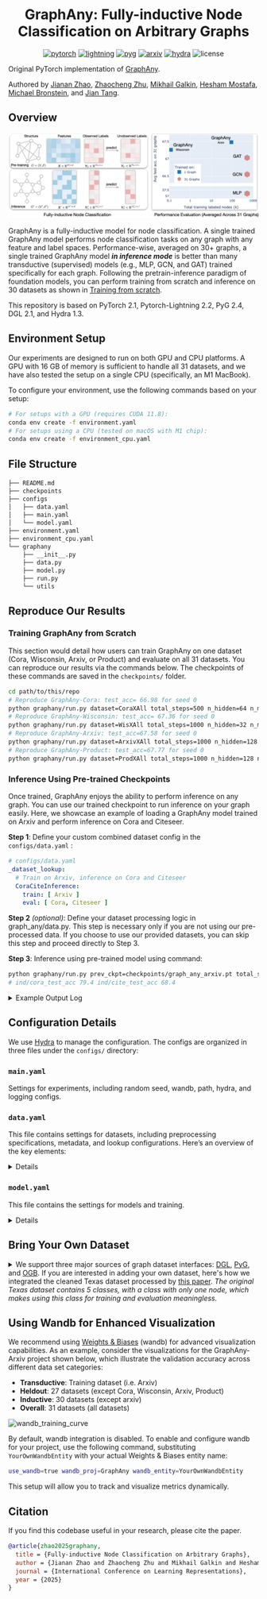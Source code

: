 <div align="center">

# GraphAny: Fully-inductive Node Classification on Arbitrary Graphs #

[![pytorch](https://img.shields.io/badge/PyTorch_2.1+-ee4c2c?logo=pytorch&logoColor=white)](https://pytorch.org/get-started/locally/)
[![lightning](https://img.shields.io/badge/-Lightning_2.2+-792ee5?logo=pytorchlightning&logoColor=white)](https://pytorchlightning.ai/)
[![pyg](https://img.shields.io/badge/PyG_2.4+-3C2179?logo=pyg&logoColor=#3C2179)](https://pytorch-geometric.readthedocs.io/en/latest/install/installation.html)
[![arxiv](http://img.shields.io/badge/arxiv-2405.20445-blue.svg)](http://arxiv.org/abs/2405.20445)
[![hydra](https://img.shields.io/badge/Config-Hydra_1.3-89b8cd)](https://hydra.cc/)
![license](https://img.shields.io/badge/License-MIT-green.svg?labelColor=gray)

</div>

Original PyTorch implementation of [GraphAny].

Authored by [Jianan Zhao], [Zhaocheng Zhu], [Mikhail Galkin], [Hesham Mostafa], [Michael Bronstein],
and [Jian Tang].

[Jianan Zhao]: https://andyjzhao.github.io/
[Zhaocheng Zhu]: https://kiddozhu.github.io
[Mikhail Galkin]: https://migalkin.github.io/
[Hesham Mostafa]: https://www.linkedin.com/in/hesham-mostafa-79ba93237
[Michael Bronstein]: https://www.cs.ox.ac.uk/people/michael.bronstein/
[Jian Tang]: https://jian-tang.com/
[GraphAny]: https://openreview.net/pdf?id=1Qpt43cqhg

## Overview ##

![Fully-Inductive Model on Node Classification](assets/fully_ind_node_cla.png)

GraphAny is a fully-inductive model for node classification. A single trained GraphAny
model performs node classification tasks on any graph with any feature and label
spaces. Performance-wise, averaged on 30+ graphs, a single trained GraphAny model **_in inference mode_** 
is better than many transductive (supervised) models (e.g., MLP, GCN, and GAT)
trained specifically for each graph. Following the pretrain-inference paradigm of
foundation models, you can perform training from scratch and inference on 30 datasets
as shown in [Training from scratch](#training-from-scratch).

This repository is based on PyTorch 2.1, Pytorch-Lightning 2.2, PyG 2.4, DGL 2.1, and Hydra 1.3.

## Environment Setup ##

Our experiments are designed to run on both GPU and CPU platforms. A GPU with 16 GB
of memory is sufficient to handle all 31 datasets, and we have also tested the setup
on a single CPU (specifically, an M1 MacBook).

To configure your environment, use the following commands based on your setup:

```bash
# For setups with a GPU (requires CUDA 11.8):
conda env create -f environment.yaml
# For setups using a CPU (tested on macOS with M1 chip):
conda env create -f environment_cpu.yaml
```

## File Structure ##

```
├── README.md
├── checkpoints
├── configs
│   ├── data.yaml
│   ├── main.yaml
│   └── model.yaml
├── environment.yaml
├── environment_cpu.yaml
└── graphany
    ├── __init__.py
    ├── data.py
    ├── model.py
    ├── run.py
    └── utils
```

## Reproduce Our Results ##

### Training GraphAny from Scratch ###

This section would detail how users can train GraphAny on one dataset (Cora,
Wisconsin, Arxiv, or Product) and evaluate on all 31 datasets. You can reproduce
our results via the commands below. The checkpoints of these commands are saved in
the `checkpoints/` folder.

```bash
cd path/to/this/repo
# Reproduce GraphAny-Cora: test_acc= 66.98 for seed 0
python graphany/run.py dataset=CoraXAll total_steps=500 n_hidden=64 n_mlp_layer=1 entropy=2 n_per_label_examples=5
# Reproduce GraphAny-Wisconsin: test_acc= 67.36 for seed 0
python graphany/run.py dataset=WisXAll total_steps=1000 n_hidden=32 n_mlp_layer=2 entropy=1 n_per_label_examples=5
# Reproduce GraphAny-Arxiv: test_acc=67.58 for seed 0
python graphany/run.py dataset=ArxivXAll total_steps=1000 n_hidden=128 n_mlp_layer=2 entropy=1 n_per_label_examples=3
# Reproduce GraphAny-Product: test_acc=67.77 for seed 0
python graphany/run.py dataset=ProdXAll total_steps=1000 n_hidden=128 n_mlp_layer=2 entropy=1 n_per_label_examples=3
```

### Inference Using Pre-trained Checkpoints ###

Once trained, GraphAny enjoys the ability to perform inference on any graph. You
can use our trained checkpoint to run inference on your graph easily. Here, we
showcase an example of loading a GraphAny model trained on Arxiv and perform
inference on Cora and Citeseer.

**Step 1**: Define your custom combined dataset config in the `configs/data.yaml` :

```yaml
# configs/data.yaml
_dataset_lookup:
  # Train on Arxiv, inference on Cora and Citeseer
  CoraCiteInference:
    train: [ Arxiv ]
    eval: [ Cora, Citeseer ]
```

**Step 2** _(optional)_: Define your dataset processing logic in graph_any/data.py.
This step is necessary only if you are not using our pre-processed data. If you
choose to use our provided datasets, you can skip this step and proceed directly to
Step 3.

**Step 3**: Inference using pre-trained model using command:

```bash
python graphany/run.py prev_ckpt=checkpoints/graph_any_arxiv.pt total_steps=0 dataset=CoraCiteInference
# ind/cora_test_acc 79.4 ind/cite_test_acc 68.4
```


<details>
<summary>Example Output Log</summary>
<pre><code># Training Logs
CRITICAL {
'ind/cora_val_acc': 75.4,             
'ind/cite_val_acc': 70.4,             
'val_acc': 72.9,                      
'trans_val_acc': nan,  # Not applicable as Arxiv is not included in the evaluation set             
'ind_val_acc': 72.9,                  
'heldout_val_acc': 70.4,              
'ind/cora_test_acc': 79.4,            
'ind/cite_test_acc': 68.4,            
'test_acc': 73.9,                     
'trans_test_acc': nan,                
'ind_test_acc': 73.9,                 
'heldout_test_acc': 68.4              
}    
INFO Finished main at 06-01 05:07:49, running time = 2.52s.
</code></pre>

Note: The `trans_test_acc` field is not applicable since Arxiv is not specified in
the evaluation datasets. Additionally, the heldout accuracies are calculated by
excluding datasets specified as transductive in `configs/data.yaml` (default
settings: `_trans_datasets: [Arxiv, Product, Cora, Wisconsin]`). To utilize the heldout
metrics correctly, please adjust these transductive datasets in your configuration
to reflect your specific dataset inductive split settings.
</details>

## Configuration Details ##
We use [Hydra](https://hydra.cc/docs/intro/) to manage the configuration. The
configs are organized in three files under the `configs/` directory:

### `main.yaml` ###
Settings for experiments, including random seed, wandb, path,
hydra, and logging configs. 
 
### `data.yaml` ###
This file contains settings for datasets, including preprocessing specifications,
metadata, and lookup configurations. Here’s an overview of the key elements:

<details>

#### Dataset Preprocessing Options ####
- `preprocess_device: gpu` — Specifies the device for computing propagated features $\boldsymbol{F}$. Set to cpu if your GPU memory is below 32GB.
- `add_self_loop: false` — Specifies whether to add self-loops to the nodes in the
  graph.
- `to_bidirected: true` — If set to true, edges are made bidirectional.
- `n_hops: 2` — Defines the maximum number of hops of message passing. In our
  experiments, besides Linear, we use LinearSGC1, LinearSGC1, LinearHGC1,
  LinearHGC2, which predicts information within 2 hops of message passing.

#### Train and Evaluation Dataset Lookup ####
- The datasets for training and evaluation are dynamically selected based on the
  command-line arguments by looking up from the `_dataset_lookup` configuration
- Example: Using `dataset=CoraXAll` sets `train_datasets` to `[Cora]` and
  `eval_datasets` to all datasets (31 in total).

```yaml
train_datasets: ${oc.select:_dataset_lookup.${dataset}.train,${dataset}}
eval_datasets: ${oc.select:_dataset_lookup.${dataset}.eval,${dataset}}
_dataset_lookup:
- CoraXAll:
  - train: [Cora]
  - eval: ${_all_datasets}
```

Please define your own dataset combinations in `_dataset_lookup` if desired. 

#### Detailed Dataset Configurations ####
The dataset meta-data stores the meta information including the interfaces [DGL],
[PyG], [OGB], [Heterophilous] and their aliases (e.g. `Planetoid.Cora`) to load the
dataset.  The statistics are provided in the comment with a format of 'n_nodes,
n_edges, n_feat_dim, n_labels'. For example:

[DGL]: https://docs.dgl.ai/en/2.0.x/api/python/dgl.data.html#node-prediction-datasets
[PyG]: https://pytorch-geometric.readthedocs.io/en/latest/modules/datasets.html
[OGB]: https://ogb.stanford.edu/docs/nodeprop/
[Heterophilous]: https://arxiv.org/abs/2302.11640

```yaml
_ds_meta_data:
  Arxiv: ogb, ogbn-arxiv # 168,343 1,166,243 100 40
  Cora: pyg, Planetoid.Cora # 2,708 10,556 1,433 7
```
</details>

### `model.yaml` ###
This file contains the settings for models and training.

<details>

GraphAny leverages **_interactions between predictions_** as input features for an
MLP to calculate inductive attention scores. These inputs are termed "**_feature
channels_**" and are defined in the configuration file as `feat_chn`. Subsequently,
the outputs from LinearGNNs, referred to as "**_prediction channels_**", are
combined using inductive attention scores and are defined as `pred_chn` in the
configuration file. The default settings are:

```yaml
feat_chn: X+L1+L2+H1+H2 # X=Linear, L1=LinearSGC1, L2=LinearSGC2, H1=LinearHGC1, H2=LinearHGC2
pred_chn: X+L1+L2 # H1 and H2 channels are masked to enhance convergence speed.
```

It is important to note that the feature channels and prediction channels do not
need to be identical. Empirical observations indicate that masking LinearHGC1 and
LinearHGC2 leads to faster convergence and marginally improved results (results in
Table 2, Figure 1, and Figure 5). Furthermore, for the attention visualizations in
Figure 6, all five channels (`pred_chn=X+L1+L2+H1+H2`) are employed. This
demonstrates GraphAny's capability to learn inductive attention that effectively
identifies critical channels for unseen graphs.

Other model parameters and default values:
```yaml
# The entropy to normalize the distance features (conditional gaussian distribution). The standard deviation of conditional gaussian distribution is dynamically determined via binary search, default to 1
entropy: 1
attn_temp: 5 # The temperature for attention normalization
n_hidden: 128 # The hidden dimension of MLP
n_mlp_layer: 2
```
</details>


## Bring Your Own Dataset ##

<details>
<summary>
We support three major sources of graph dataset interfaces:
<a href="https://docs.dgl.ai/en/2.0.x/api/python/dgl.data.html#node-prediction-datasets">DGL</a>,
<a href="https://pytorch-geometric.readthedocs.io/en/latest/modules/datasets.html">PyG</a>, and
<a href="https://ogb.stanford.edu/docs/nodeprop/">OGB</a>.
If you are interested in adding your own dataset, here's how we integrated the cleaned
Texas dataset processed by <a href="https://arxiv.org/abs/2302.11640">this paper</a>.
<i>The original Texas dataset contains 5 classes, with a class with only one node,
which makes using this class for training and evaluation meaningless.</i>
</summary>

In the example below, we demonstrate how to add a dataset called "Texas" with 4
classes from a new data source termed `heterophilous`.

**Step 1**: Update `configs/data.yaml`:

First, define your dataset's metadata.

```yaml
# configs/data.yaml
_ds_meta_data: # key: dataset name, value: data_source, alias
  Texas: heterophilous, texas_4_classes 
```

The `data_source` is set as 'heterophilous', which is handled differently from other
sources ('pyg', 'dgl', 'ogb').

Additionally, update the `_dataset_lookup` with a new setting:

```yaml
# configs/data.yaml
_dataset_lookup:
  Debug:
    train: [ Wisconsin ]
    eval: [ Texas ]
```

**Step 2**: Implement the dataset interface:

Implement `load_heterophilous_dataset` in `data.py` to download and process the dataset.

```python
import numpy as np
import torch
from graphany.data import download_url
import dgl

def load_heterophilous_dataset(url, raw_dir):
    # Converts Heterophilous dataset to DGL Graph format
    download_path = download_url(url, raw_dir)
    data = np.load(download_path)
    node_features = torch.tensor(data['node_features'])
    labels = torch.tensor(data['node_labels'])
    edges = torch.tensor(data['edges'])

    graph = dgl.graph((edges[:, 0], edges[:, 1]),
                      num_nodes=len(node_features), idtype=torch.int32)
    num_classes = len(labels.unique())
    train_mask, val_mask, test_mask = torch.tensor(data['train_mask']), torch.tensor(data['val_mask']), torch.tensor(
        data['test_mask'])

    return graph, labels, num_classes, node_features, train_mask, val_mask, test_mask
```

**Step 3**: Update `GraphDataset` class in `data.py`:

Modify the initialization and dataset loading functions:

```python
# In GraphDataset.__init__():
if self.data_source in ['dgl', 'pyg', 'ogb']:
    pass # Code for other data sources omitted for brevity
elif self.data_source == 'heterophilous':
    target = '.data.load_heterophilous_dataset'
    url = f'https://example.com/data/{ds_alias}.npz'
    ds_init_args = {
        "_target_": target, 'raw_dir': f'{cfg.dirs.data_storage}{self.data_source}/', 'url': url
    }
else:
    raise NotImplementedError(f'Unsupported data source: {self.data_source}')

# In GraphDataset.load_dataset():
from hydra.utils import instantiate
def load_dataset(self, data_init_args):
    dataset = instantiate(data_init_args)
    if self.data_source in ['dgl', 'pyg', 'ogb']:
        pass # Code for other data sources omitted for brevity
    elif self.data_source == 'heterophilous':
        g, label, num_class, feat, train_mask, val_mask, test_mask = dataset
    # Rest of the code omitted for brevity
```

You can now run the code using the following commands:

```bash
# Training from scratch
python graphany/run.py dataset=Debug total_steps=500
# Inference using existing checkpoint
python graphany/run.py prev_ckpt=checkpoints/graph_any_wisconsin.pt dataset=Debug total_steps=0
```
</details>

## Using Wandb for Enhanced Visualization ##

We recommend using [Weights & Biases](https://wandb.ai/) (wandb) for advanced
visualization capabilities. As an example, consider the visualizations for the
GraphAny-Arxiv project shown below, which illustrate the validation accuracy across
different data set categories:
- **Transductive**: Training dataset (i.e. Arxiv)
- **Heldout**: 27 datasets (except Cora, Wisconsin, Arxiv, Product)
- **Inductive**: 30 datasets (except arxiv)
- **Overall**: 31 datasets (all datasets)

![wandb_training_curve](assets/wandb_training_curve.png)

By default, wandb integration is disabled. To enable and configure wandb for your
project, use the following command, substituting `YourOwnWandbEntity` with your
actual Weights & Biases entity name:

```bash
use_wandb=true wandb_proj=GraphAny wandb_entity=YourOwnWandbEntity
```

This setup will allow you to track and visualize metrics dynamically.

## Citation ##
If you find this codebase useful in your research, please cite the paper.

```bibtex
@article{zhao2025graphany,
  title = {Fully-inductive Node Classification on Arbitrary Graphs},
  author = {Jianan Zhao and Zhaocheng Zhu and Mikhail Galkin and Hesham Mostafa and Michael Bronstein and Jian Tang},
  journal = {International Conference on Learning Representations},
  year = {2025}
}
```
